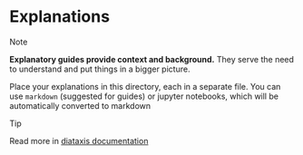 <!--
SPDX-FileCopyrightText: © 2025 open-nudge <https://github.com/open-nudge>
SPDX-FileContributor: szymonmaszke <github@maszke.co>

SPDX-License-Identifier: Apache-2.0
-->

# Explanations

> [!NOTE]
> __Explanatory guides provide context and background.__
> They serve the need to understand and put things in a bigger picture.

Place your explanations in this directory, each in a separate file.
You can use `markdown` (suggested for guides) or jupyter notebooks,
which will be automatically converted to markdown

> [!TIP]
> Read more in
> [diataxis documentation](https://diataxis.fr/start-here/#explanation)
